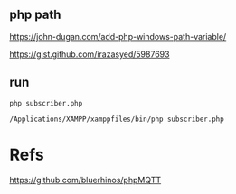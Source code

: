 ## php path

https://john-dugan.com/add-php-windows-path-variable/

https://gist.github.com/irazasyed/5987693


## run

```
php subscriber.php
```

```
/Applications/XAMPP/xamppfiles/bin/php subscriber.php
```

# Refs

https://github.com/bluerhinos/phpMQTT

